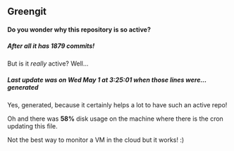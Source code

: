 ## Greengit

#### Do you wonder why this repository is so active?

##### After all it has 1879 commits!

But is it *really* active? Well...

##### Last update was on Wed May 1 at 3:25:01 when those lines were... generated

Yes, generated, because it certainly helps a lot to have such an active repo!

Oh and there was **58%** disk usage on the machine
where there is the cron updating this file.

Not the best way to monitor a VM in the cloud but it works! :)
